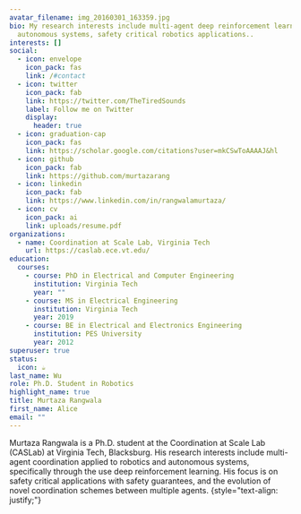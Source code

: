 ```yaml
---
avatar_filename: img_20160301_163359.jpg
bio: My research interests include multi-agent deep reinforcement learning, and
  autonomous systems, safety critical robotics applications..
interests: []
social:
  - icon: envelope
    icon_pack: fas
    link: /#contact
  - icon: twitter
    icon_pack: fab
    link: https://twitter.com/TheTiredSounds
    label: Follow me on Twitter
    display:
      header: true
  - icon: graduation-cap
    icon_pack: fas
    link: https://scholar.google.com/citations?user=mkCSwToAAAAJ&hl
  - icon: github
    icon_pack: fab
    link: https://github.com/murtazarang
  - icon: linkedin
    icon_pack: fab
    link: https://www.linkedin.com/in/rangwalamurtaza/
  - icon: cv
    icon_pack: ai
    link: uploads/resume.pdf
organizations:
  - name: Coordination at Scale Lab, Virginia Tech
    url: https://caslab.ece.vt.edu/
education:
  courses:
    - course: PhD in Electrical and Computer Engineering
      institution: Virginia Tech
      year: ""
    - course: MS in Electrical Engineering
      institution: Virginia Tech
      year: 2019
    - course: BE in Electrical and Electronics Engineering
      institution: PES University
      year: 2012
superuser: true
status:
  icon: ☕️
last_name: Wu
role: Ph.D. Student in Robotics
highlight_name: true
title: Murtaza Rangwala
first_name: Alice
email: ""
---
```

Murtaza Rangwala is a Ph.D. student at the Coordination at Scale Lab (CASLab)  at Virginia Tech, Blacksburg. His research interests include multi-agent coordination applied to robotics and autonomous systems, specifically through the use deep reinforcement learning. His focus is on safety critical applications with safety guarantees, and the evolution of novel coordination schemes between multiple agents.
{style="text-align: justify;"}